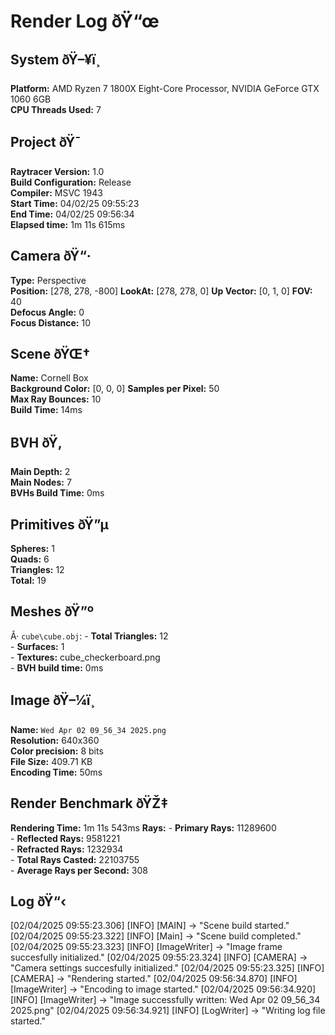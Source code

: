 # Render Log ðŸ“œ

## System ðŸ–¥ï¸

**Platform:** AMD Ryzen 7 1800X Eight-Core Processor, NVIDIA GeForce GTX 1060 6GB  
**CPU Threads Used:** 7  

## Project ðŸ¯

**Raytracer Version:** 1.0  
**Build Configuration:** Release  
**Compiler:** MSVC 1943  
**Start Time:** 04/02/25 09:55:23  
**End Time:** 04/02/25 09:56:34  
**Elapsed time:** 1m 11s 615ms

## Camera ðŸ“·

**Type:** Perspective  
**Position:** [278, 278, -800] 
**LookAt:** [278, 278, 0] 
**Up Vector:** [0, 1, 0] 
**FOV:** 40  
**Defocus Angle:** 0  
**Focus Distance:** 10  

## Scene ðŸŒ†

**Name:** Cornell Box  
**Background Color:** [0, 0, 0] 
**Samples per Pixel:** 50  
**Max Ray Bounces:** 10  
**Build Time:** 14ms

## BVH ðŸ‚

**Main Depth:** 2  
**Main Nodes:** 7  
**BVHs Build Time:** 0ms

## Primitives ðŸ”µ

**Spheres:** 1  
**Quads:** 6  
**Triangles:** 12  
**Total:** 19  

## Meshes ðŸ”º

Â· `cube\cube.obj`:
    - **Total Triangles:** 12  
    - **Surfaces:** 1  
    - **Textures:** cube_checkerboard.png  
    - **BVH build time:** 0ms 

## Image ðŸ–¼ï¸

**Name:** `Wed Apr 02 09_56_34 2025.png`  
**Resolution:** 640x360  
**Color precision:** 8 bits  
**File Size:** 409.71 KB  
**Encoding Time:** 50ms 

## Render Benchmark ðŸŽ‡

**Rendering Time:** 1m 11s 543ms 
**Rays:**
    - **Primary Rays:** 11289600  
    - **Reflected Rays:** 9581221  
    - **Refracted Rays:** 1232934  
    - **Total Rays Casted:** 22103755  
    - **Average Rays per Second:** 308  

## Log ðŸ“‹

[02/04/2025 09:55:23.306] [INFO] [MAIN] -> "Scene build started."
[02/04/2025 09:55:23.322] [INFO] [Main] -> "Scene build completed."
[02/04/2025 09:55:23.323] [INFO] [ImageWriter] -> "Image frame succesfully initialized."
[02/04/2025 09:55:23.324] [INFO] [CAMERA] -> "Camera settings succesfully initialized."
[02/04/2025 09:55:23.325] [INFO] [CAMERA] -> "Rendering started."
[02/04/2025 09:56:34.870] [INFO] [ImageWriter] -> "Encoding to image started."
[02/04/2025 09:56:34.920] [INFO] [ImageWriter] -> "Image successfully written: Wed Apr 02 09_56_34 2025.png"
[02/04/2025 09:56:34.921] [INFO] [LogWriter] -> "Writing log file started."
